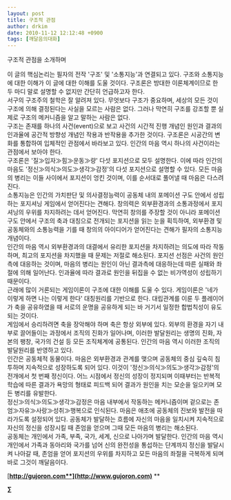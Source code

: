 ```yaml
---
layout: post
title: 구조적 관점
author: drkim
date: 2010-11-12 12:12:48 +0900
tags: [깨달음의대화]
---
```

구조적 관점을 소개하며 

  
 이 글의 핵심논리는 필자의 전작 '구조' 및 '소통지능'과 연결되고 있다. 구조와 소통지능에 대한 이해가 이 글에 대한 이해를 도울 것이다. 구조론은 방대한 이론체계이므로 한 두 마디 말로 설명할 수 없지만 간단히 언급하고자 한다.    
 서구의 구조주의 철학은 잘 알려져 있다. 무엇보다 구조가 중요하며, 세상의 모든 것이 구조에 의해 결정된다는 사실을 모르는 사람은 없다. 그러나 막연히 구조를 강조할 뿐 실제로 구조의 메커니즘을 알고 말하는 사람은 없다.    
 구조는 존재를 하나의 사건(event)으로 보고 사건의 시간적 진행 개념인 원인과 결과의 인과율에 공간적 방향성 개념인 작용과 반작용을 추가한 것이다. 구조론은 시공간의 변화를 통합하여 입체적인 관점에서 바라보고 있다. 인간의 마음 역시 하나의 사건이라는 관점에서 보아야 한다.   
 구조론은 '질≫입자≫힘≫운동≫량' 다섯 포지션으로 모두 설명한다. 이에 따라 인간의 마음도 '정신≫의식≫의도≫생각≫감정'의 다섯 포지션으로 설명할 수 있다. 모든 마음의 병리는 이들 사이에서 포지션이 엉킨 것이며, 이를 순서대로 풀어낼 때 마음은 다스려진다.    
 소통지능은 인간의 가치판단 및 의사결정능력이 공동체 내의 포메이션 구도 안에서 성립하는 포지셔닝 게임에서 얻어진다는 견해다. 창의력은 외부환경과의 소통과정에서 포지셔닝의 우위를 차지하려는 데서 얻어진다. 막연히 창의를 주장할 것이 아니라 포메이션 구도 안에서 구조의 축과 대칭으로 전개되는 포지션을 읽는 눈을 획득하여, 외부환경 및 공동체와의 소통능력을 기를 때 창의의 아이디어가 얻어진다는 견해가 필자의 소통지능 개념이다.    
 인간의 마음 역시 외부환경과의 대결에서 유리한 포지션을 차지하려는 의도에 따라 작동하며, 최고의 포지션을 차지했을 때 문제는 저절로 해소된다. 포지션 선점은 사건의 원인측에 대응하는 것이며, 마음의 병리는 원인이 아닌 결과측에 대응하는데 따른 실패와 좌절에 의해 일어난다. 인과율에 따라 결과로 원인을 뒤집을 수 없는 비가역성이 성립하기 때문이다.    
 근래에 많이 거론되는 게임이론이 구조에 대한 이해를 도울 수 있다. 게임이론은 '네가 이렇게 하면 나는 이렇게 한다' 대칭원리를 기반으로 한다. 대립관계를 이룬 두 플레이어가 축을 공유하였을 때 서로의 운명을 공유하게 되는 바 거기서 일정한 합법칙성이 유도되는 것이다.    
 게임에서 승리하려면 축을 장악해야 하며 축은 항상 외부에 있다. 외부의 환경을 자기 내부로 끌어들이는 과정에서 조직의 진화가 일어나며, 이러한 발달원리는 생명의 진화, 자본의 팽창, 국가의 건설 등 모든 조직체계에 공통된다. 인간의 마음 역시 이러한 조직의 발달원리를 반영하고 있다.   
 인간은 공동체적 동물이다. 마음은 외부환경과 관계를 맺으며 공동체의 중심 깊숙히 침투하며 지속적으로 성장하도록 되어 있다. 이것이 '정신≫의식≫의도≫생각≫감정'의 전개에서 첫 번째 정신이다. 어느 시점에서 정신의 성장이 정지되며 이때부터는 반복적 학습에 따른 결과가 욕망의 형태로 피드백 되어 결과가 원인을 치는 모순을 일으키며 모든 병리를 유발한다.    
 정신≫의식≫의도≫생각≫감정은 마음 내부에서 작동하는 메커니즘이며 겉으로는 존엄≫자유≫사랑≫성취≫행복으로 인식된다. 마음은 애초에 공동체의 진보와 발전을 따라가도록 설정되어 있다. 공동체가 발달하는 흐름에 자신의 마음을 일치시켜 지속적으로 자신의 정신을 성장시킬 때 존엄을 얻으며 그때 모든 마음의 병리는 해소된다.    
 공동체는 개인에서 가족, 부족, 국가, 세계, 신으로 나아가며 발달한다. 인간의 마음 역시 개인에서 가족과 동아리와 국가를 넘어 신의 완전성을 통섭하는 단계까지 정신을 발달시켜 나아갈 때, 존엄을 얻어 포지션의 우위를 차지하고 모든 마음의 좌절을 극복하게 되며 바로 그것이 깨달음이다.    
   
 







[**http://gujoron.com**](http://www.gujoron.com)** 
**

**∑**